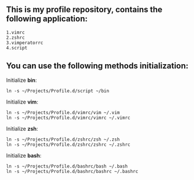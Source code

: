 ## This is my profile repository, contains the following application: ##
  
    1.vimrc
    2.zshrc
    3.vimperatorrc
    4.script

## You can use the following methods initialization: ##

Initialize **bin**:

	ln -s ~/Projects/Profile.d/script ~/bin

Initialize **vim**:

	ln -s ~/Projects/Profile.d/vimrc/vim ~/.vim
	ln -s ~/Projects/Profile.d/vimrc/vimrc ~/.vimrc

Initialize  **zsh**:

	ln -s ~/Projects/Profile.d/zshrc/zsh ~/.zsh
	ln -s ~/Projects/Profile.d/zshrc/zshrc ~/.zshrc


Initialize  **bash**:

	ln -s ~/Projects/Profile.d/bashrc/bash ~/.bash
	ln -s ~/Projects/Profile.d/bashrc/bashrc ~/.bashrc
